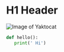 # H1 Header

![Image of Yaktocat](https://octodex.github.com/images/yaktocat.png)

``` python
def hello():
   print(' Hi')
```
